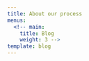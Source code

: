 ```yaml
---
title: About our process
menus:
  <!-- main:
    title: Blog
    weight: 3 -->
template: blog
---
```

